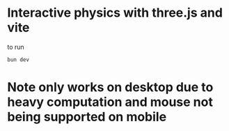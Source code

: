 # Interactive physics with three.js and vite

to run

```
bun dev
```

# Note only works on desktop due to heavy computation and mouse not being supported on mobile
